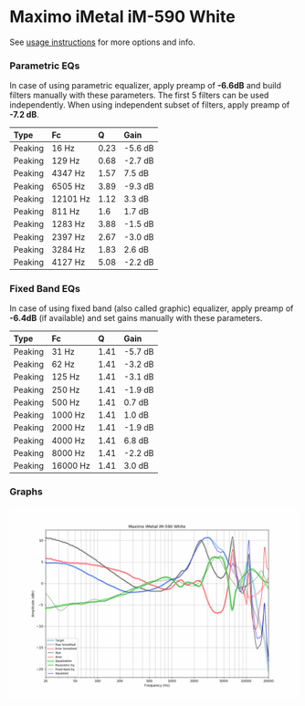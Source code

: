 # Maximo iMetal iM-590 White
See [usage instructions](https://github.com/jaakkopasanen/AutoEq#usage) for more options and info.

### Parametric EQs
In case of using parametric equalizer, apply preamp of **-6.6dB** and build filters manually
with these parameters. The first 5 filters can be used independently.
When using independent subset of filters, apply preamp of **-7.2 dB**.

| Type    | Fc       |    Q | Gain    |
|:--------|:---------|:-----|:--------|
| Peaking | 16 Hz    | 0.23 | -5.6 dB |
| Peaking | 129 Hz   | 0.68 | -2.7 dB |
| Peaking | 4347 Hz  | 1.57 | 7.5 dB  |
| Peaking | 6505 Hz  | 3.89 | -9.3 dB |
| Peaking | 12101 Hz | 1.12 | 3.3 dB  |
| Peaking | 811 Hz   | 1.6  | 1.7 dB  |
| Peaking | 1283 Hz  | 3.88 | -1.5 dB |
| Peaking | 2397 Hz  | 2.67 | -3.0 dB |
| Peaking | 3284 Hz  | 1.83 | 2.6 dB  |
| Peaking | 4127 Hz  | 5.08 | -2.2 dB |

### Fixed Band EQs
In case of using fixed band (also called graphic) equalizer, apply preamp of **-6.4dB**
(if available) and set gains manually with these parameters.

| Type    | Fc       |    Q | Gain    |
|:--------|:---------|:-----|:--------|
| Peaking | 31 Hz    | 1.41 | -5.7 dB |
| Peaking | 62 Hz    | 1.41 | -3.2 dB |
| Peaking | 125 Hz   | 1.41 | -3.1 dB |
| Peaking | 250 Hz   | 1.41 | -1.9 dB |
| Peaking | 500 Hz   | 1.41 | 0.7 dB  |
| Peaking | 1000 Hz  | 1.41 | 1.0 dB  |
| Peaking | 2000 Hz  | 1.41 | -1.9 dB |
| Peaking | 4000 Hz  | 1.41 | 6.8 dB  |
| Peaking | 8000 Hz  | 1.41 | -2.2 dB |
| Peaking | 16000 Hz | 1.41 | 3.0 dB  |

### Graphs
![](./Maximo%20iMetal%20iM-590%20White.png)